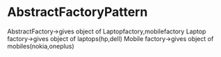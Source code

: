 # AbstractFactoryPattern
AbstractFactory->gives object of Laptopfactory,mobilefactory
Laptop factory->gives object of laptops(hp,dell)
Mobile factory->gives object of mobiles(nokia,oneplus)


